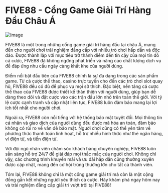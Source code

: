 # FIVE88 - Cổng Game Giải Trí Hàng Đầu Châu Á

![Image](https://github.com/user-attachments/assets/bd51ea9f-0666-407b-a7a7-98ead6de688c)

FIVE88 là một trong những cổng game giải trí hàng đầu tại châu Á, mang đến cho người chơi trải nghiệm đẳng cấp với nhiều trò chơi hấp dẫn và độc đáo. Được thành lập với mục tiêu trở thành điểm đến tin cậy của mọi tín đồ cá cược, FIVE88 đã không ngừng phát triển và nâng cao chất lượng dịch vụ để đáp ứng nhu cầu ngày càng khắt khe của người dùng.

Điểm nổi bật đầu tiên của FIVE88 chính là sự đa dạng trong các sản phẩm game. Từ cá cược thể thao, casino trực tuyến cho đến các trò chơi slot quay hũ, FIVE88 đều có đủ để phục vụ mọi sở thích. Đặc biệt, nền tảng cá cược thể thao của FIVE88 được thiết kế thân thiện với người dùng, giúp bạn dễ dàng theo dõi và đặt cược vào các trận đấu lớn nhỏ trên toàn thế giới. Với tỷ lệ cược cạnh tranh và cập nhật liên tục, FIVE88 luôn đảm bảo mang lại lợi ích tốt nhất cho người chơi.

Ngoài ra, FIVE88 còn nổi tiếng với hệ thống bảo mật tuyệt đối. Mọi thông tin cá nhân và giao dịch của người dùng đều được mã hóa an toàn, đảm bảo không có rủi ro về vấn đề bảo mật. Người chơi cũng có thể yên tâm về phương thức thanh toán linh hoạt, hỗ trợ nhiều hình thức như thẻ ngân hàng, ví điện tử, và tiền điện tử.

Với đội ngũ nhân viên chăm sóc khách hàng chuyên nghiệp, FIVE88 luôn sẵn sàng hỗ trợ 24/7 để giải đáp mọi thắc mắc của người chơi. Không chỉ vậy, các chương trình khuyến mãi và ưu đãi hấp dẫn cũng thường xuyên được cập nhật, mang đến cơ hội trúng thưởng lớn cho tất cả thành viên.

Tóm lại, FIVE88 không chỉ là một cổng game giải trí mà còn là một cộng đồng gắn kết những người yêu thích cá cược. Hãy khám phá ngay hôm nay và trải nghiệm đẳng cấp giải trí vượt trội tại FIVE88!